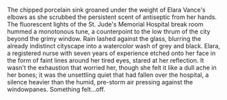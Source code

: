 The chipped porcelain sink groaned under the weight of Elara Vance's elbows as she scrubbed the persistent scent of antiseptic from her hands.  The fluorescent lights of the St. Jude's Memorial Hospital break room hummed a monotonous tune, a counterpoint to the low thrum of the city beyond the grimy window.  Rain lashed against the glass, blurring the already indistinct cityscape into a watercolor wash of grey and black.  Elara, a registered nurse with seven years of experience etched onto her face in the form of faint lines around her tired eyes, stared at her reflection.  It wasn't the exhaustion that worried her, though she felt it like a dull ache in her bones; it was the unsettling quiet that had fallen over the hospital, a silence heavier than the humid, pre-storm air pressing against the windowpanes.  Something felt…off.
